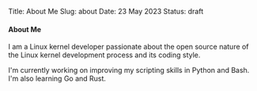 Title: About Me
Slug: about
Date: 23 May 2023
Status: draft

#### About Me

I am a Linux kernel developer passionate about the open source nature of the Linux kernel development process and its coding style.

I'm currently working on improving my scripting skills in Python and Bash. I'm also learning Go and Rust.
